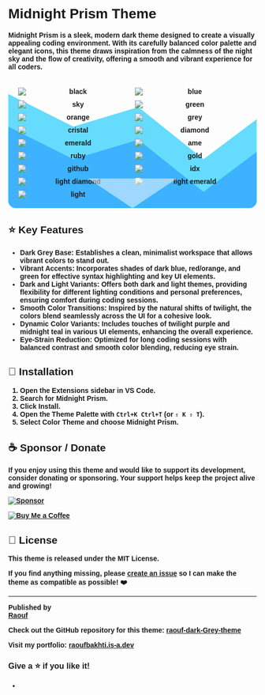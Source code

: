 <style>
    body {
        font-family: 'Ubuntu', sans-serif;
        font-weight: 600;
    }
    .triangle {
        position: absolute;
        bottom: 0;
        left: 50%;
        transform: translateX(-50%);
        width: 0;
        height: 0;
        border-left: 90px solid transparent;
        border-right: 90px solid transparent;
        border-top: 60px solid rgba(255, 255, 255, 0.5);
        z-index: 1;
    }
</style>

# Midnight Prism Theme

**Midnight Prism** is a sleek, modern dark theme designed to create a visually appealing coding environment. With its carefully balanced color palette and elegant icons, this theme draws inspiration from the calmness of the night sky and the flow of creativity, offering a smooth and vibrant experience for all coders.

<div align="center" style="display: grid; grid-template-columns: repeat(2, 1fr); gap: 10px; padding: 20px; position: relative; background: url('data:image/svg+xml,%3Csvg xmlns%3D%22http://www.w3.org/2000/svg%22 viewBox%3D%220 0 800 400%22%3E%3Cpath fill%3D%22%2300c6ff%22 fill-opacity%3D%220.6%22 d%3D%22M0 50L200 150L400 90L600 250L800 100V400H0z%22/%3E%3Cpath fill%3D%22%230072ff%22 fill-opacity%3D%220.4%22 d%3D%22M0 150L200 250L400 190L600 350L800 200V400H0z%22/%3E%3C/svg%3E'); background-size: cover; border-radius: 15px;">
  <div class="triangle"></div>
  <img alt="black" src="https://i.imgur.com/p0GC23G.png" />
  <img alt="blue" src="https://imgur.com/jt702IH.png" />
  <img alt="sky" src="https://i.imgur.com/4QrNZ1N.png" />
  <img alt="green" src="https://imgur.com/z24Uh7p.png" />
  <img alt="orange" src="https://imgur.com/hajDWIr.png" />
  <img alt="grey" src="https://imgur.com/gNBcD7i.png" />
  <img alt="cristal" src="https://imgur.com/ZqCLYSB.png" />
  <img alt="diamond" src="https://i.imgur.com/NH3MPVv.png" />
  <img alt="emerald" src="https://i.imgur.com/U8vPDdD.png" />
  <img alt="ame" src="https://i.imgur.com/VWAMrIA.png" />
  <img alt="ruby" src="https://i.imgur.com/bpVtg1d.png" />
  <img alt="gold" src="https://i.imgur.com/LqvEnU5.png" />
  <img alt="github" src="https://imgur.com/0pHHeWv.png" />
  <img alt="idx" src="https://imgur.com/45rajcx.png" />
  <img alt="light diamond" src="https://imgur.com/q8JLIhC.png" />
  <img alt="light emerald" src="https://imgur.com/og0UbUd.png" />
  <img alt="light" src="https://imgur.com/1lmFFu5.png" />
</div>

## ⭐ Key Features

- **Dark Grey Base**: Establishes a clean, minimalist workspace that allows vibrant colors to stand out.
- **Vibrant Accents**: Incorporates shades of **dark blue**, **red/orange**, and **green** for effective syntax highlighting and key UI elements.
- **Dark and Light Variants**: Offers both dark and light themes, providing flexibility for different lighting conditions and personal preferences, ensuring comfort during coding sessions.
- **Smooth Color Transitions**: Inspired by the natural shifts of twilight, the colors blend seamlessly across the UI for a cohesive look.
- **Dynamic Color Variants**: Includes touches of **twilight purple** and **midnight teal** in various UI elements, enhancing the overall experience.
- **Eye-Strain Reduction**: Optimized for long coding sessions with balanced contrast and smooth color blending, reducing eye strain.

## 🚀 Installation

1. Open the Extensions sidebar in VS Code.
2. Search for **Midnight Prism**.
3. Click **Install**.
4. Open the Theme Palette with `Ctrl+K Ctrl+T` (or `⇧ K ⇧ T`).
5. Select **Color Theme** and choose **Midnight Prism**.

## ☕ Sponsor / Donate

If you enjoy using this theme and would like to support its development, consider donating or sponsoring. Your support helps keep the project alive and growing!

[![Sponsor](https://img.shields.io/badge/Sponsor-%E2%9D%A4-red?style=for-the-badge)](https://github.com/sponsors/Raoufbaa)

[![Buy Me a Coffee](https://img.shields.io/badge/Buy%20Me%20a%20Coffee-%F0%9F%98%95-orange?style=for-the-badge)](https://www.buymeacoffee.com/raoufbaa)

## 📄 License

This theme is released under the MIT License.

If you find anything missing, please [create an issue](https://github.com/Raoufbaa/raouf-dark-Grey-theme/issues) so I can make the theme as compatible as possible! ❤️

---

**Published by**  
[Raouf](https://github.com/Raoufbaa)

**Check out the GitHub repository** for this theme: [raouf-dark-Grey-theme](https://github.com/Raoufbaa/raouf-dark-Grey-theme)

**Visit my portfolio**: [raoufbakhti.is-a.dev](https://raoufbakhti.is-a.dev/)

### Give a ⭐ if you like it!

-
